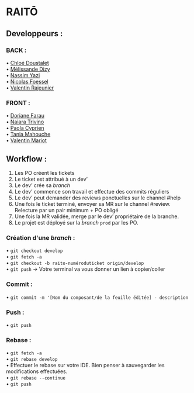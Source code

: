 # RAITŌ           
         
         
## Developpeurs :         
          
### BACK :       
• [Chloé Doustalet](https://github.com/chloe-dst)         
• [Mélissande Dizy](https://github.com/lestox)       
• [Nassim Yazi](https://github.com/Nassim-dev)       
• [Nicolas Foessel](https://github.com/NicolasFOESSEL)        
• [Valentin Rajeunier](https://github.com/ValentinR01)           

### FRONT :       
• [Doriane Farau](https://github.com/DFarau)         
• [Naiara Trivino](https://github.com/nt-95)       
• [Paola Cyprien](https://github.com/Pao-La-CCC)       
• [Tania Mahouche](https://github.com/TaniaMAHOUCHE)        
• [Valentin Mariot](https://github.com/valentinmariot)         
      
## Workflow :       
              
1. Les PO créent les tickets       
2. Le ticket est attribué à un dev’       
3. Le dev’ crée sa *branch*      
4. Le dev’ commence son travail et effectue des commits réguliers       
5. Le dev’ peut demander des reviews ponctuelles sur le channel #help       
6. Une fois le ticket terminé, envoyer sa MR sur le channel #review. Relecture par un pair minimum + PO obligé        
7. Une fois la MR validée, merge par le dev’ propriétaire de la branche.       
8. Le projet est déployé sur la *branch* `prod` par les PO.
                     
### Création d'une *branch* :     
• `git checkout develop`     
• `git fetch -a`     
• `git checkout -b raito-numéroduticket origin/develop`     
• `git push` -> Votre terminal va vous donner un lien à copier/coller     
     
### Commit :      
• `git commit -m '[Nom du composant/de la feuille éditée] - description`     
     
### Push :           
• `git push`          
           
### Rebase :      
• `git fetch -a`     
• `git rebase develop`     
• Effectuer le rebase sur votre IDE. Bien penser à sauvegarder les modifications effectuées.      
• `git rebase --continue`     
• `git push`     
     